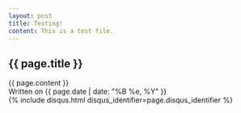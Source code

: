 ```yaml
---
layout: post
title: Testing!
content: This is a test file.
---
```

<article class="post">

  <h1>{{ page.title }}</h1>

  <div class="entry">
    {{ page.content }}
  </div>

  <div class="date">
    Written on {{ page.date | date: "%B %e, %Y" }}
  </div>

  <div class="comments">
    {% include disqus.html disqus_identifier=page.disqus_identifier %}
  </div>
</article>
